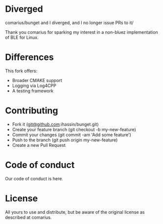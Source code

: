 # Diverged

comarius/bunget and I diverged, and I no longer issue PRs to it/

Thank you comarius for sparking my interest in a non-bluez implementation of BLE for Linux.

# Differences

This fork offers:
* Broader CMAKE support
* Logging via Log4CPP
* A testing framework

# Contributing
* Fork it (git@github.com:ihassin/bunget.git)
* Create your feature branch (git checkout -b my-new-feature)
* Commit your changes (git commit -am 'Add some feature')
* Push to the branch (git push origin my-new-feature)
* Create a new Pull Request

# Code of conduct
Our code of conduct is here.

# License
All yours to use and distribute, but be aware of the original license as described at comarius.
